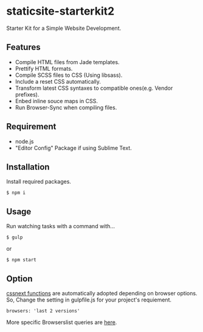 # staticsite-starterkit2
Starter Kit for a Simple Website Development.

## Features

- Compile HTML files from Jade templates.
- Prettify HTML formats.
- Compile SCSS files to CSS (Using libsass).
- Include a reset CSS automatically.
- Transform latest CSS syntaxes to compatible ones(e.g. Vendor prefixes).
- Enbed inline souce maps in CSS.
- Run Browser-Sync when compiling files.

## Requirement

- node.js
- "Editor Config" Package if using Sublime Text.

## Installation

Install required packages.

```
$ npm i
```

## Usage

Run watching tasks with a command with...

```
$ gulp
```

or

```
$ npm start
```

## Option

[cssnext functions](http://cssnext.io/features/) are automatically adopted depending on browser options.  
So, Change the setting in gulpfile.js for your project's requiement.

```
browsers: 'last 2 versions'
```

More specific Browserslist queries are [here](https://github.com/ai/browserslist#queries).
